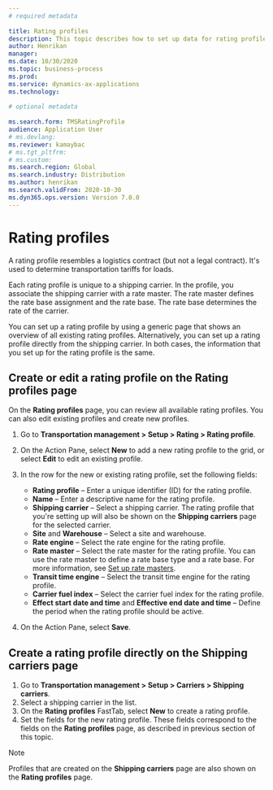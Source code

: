 ```yaml
--- 
# required metadata 
 
title: Rating profiles
description: This topic describes how to set up data for rating profiles.
author: Henrikan
manager: 
ms.date: 10/30/2020
ms.topic: business-process 
ms.prod: 
ms.service: dynamics-ax-applications 
ms.technology: 
 
# optional metadata 
 
ms.search.form: TMSRatingProfile
audience: Application User 
# ms.devlang: 
ms.reviewer: kamaybac
# ms.tgt_pltfrm: 
# ms.custom: 
ms.search.region: Global
ms.search.industry: Distribution
ms.author: henrikan
ms.search.validFrom: 2020-10-30 
ms.dyn365.ops.version: Version 7.0.0 
---
```


# Rating profiles

A rating profile resembles a logistics contract (but not a legal contract). It's used to determine transportation tariffs for loads. 

Each rating profile is unique to a shipping carrier. In the profile, you associate the shipping carrier with a rate master. The rate master defines the rate base assignment and the rate base. The rate base determines the rate of the carrier.

You can set up a rating profile by using a generic page that shows an overview of all existing rating profiles. Alternatively, you can set up a rating profile directly from the shipping carrier. In both cases, the information that you set up for the rating profile is the same.

## Create or edit a rating profile on the Rating profiles page

On the **Rating profiles** page, you can review all available rating profiles. You can also edit existing profiles and create new profiles.

1. Go to **Transportation management \> Setup \> Rating \> Rating profile**.
1. On the Action Pane, select **New** to add a new rating profile to the grid, or select **Edit** to edit an existing profile.
1. In the row for the new or existing rating profile, set the following fields:

    - **Rating profile** – Enter a unique identifier (ID) for the rating profile.
    - **Name** – Enter a descriptive name for the rating profile.
    - **Shipping carrier** – Select a shipping carrier. The rating profile that you're setting up will also be shown on the **Shipping carriers** page for the selected carrier.
    - **Site** and **Warehouse** – Select a site and warehouse.
    - **Rate engine** – Select the rate engine for the rating profile.
    - **Rate master** – Select the rate master for the rating profile. You can use the rate master to define a rate base type and a rate base. For more information, see [Set up rate masters](set-up-rate-masters.md).
    - **Transit time engine** – Select the transit time engine for the rating profile.
    - **Carrier fuel index** – Select the carrier fuel index for the rating profile.
    - **Effect start date and time** and **Effective end date and time** – Define the period when the rating profile should be active.

1. On the Action Pane, select **Save**.

## Create a rating profile directly on the Shipping carriers page

1. Go to **Transportation management \> Setup \> Carriers \> Shipping carriers**.
1. Select a shipping carrier in the list.
1. On the **Rating profiles** FastTab, select **New** to create a rating profile.
1. Set the fields for the new rating profile. These fields correspond to the fields on the **Rating profiles** page, as described in previous section of this topic.

> [!NOTE]
> Profiles that are created on the **Shipping carriers** page are also shown on the **Rating profiles** page.
